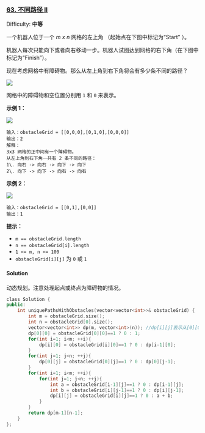### [63\. 不同路径 II](https://leetcode-cn.com/problems/unique-paths-ii/)

Difficulty: **中等**


一个机器人位于一个 _m x n_ 网格的左上角 （起始点在下图中标记为“Start” ）。

机器人每次只能向下或者向右移动一步。机器人试图达到网格的右下角（在下图中标记为“Finish”）。

现在考虑网格中有障碍物。那么从左上角到右下角将会有多少条不同的路径？

![](https://assets.leetcode-cn.com/aliyun-lc-upload/uploads/2018/10/22/robot_maze.png)

网格中的障碍物和空位置分别用 `1` 和 `0` 来表示。

**示例 1：**

![](https://assets.leetcode.com/uploads/2020/11/04/robot1.jpg)

```
输入：obstacleGrid = [[0,0,0],[0,1,0],[0,0,0]]
输出：2
解释：
3x3 网格的正中间有一个障碍物。
从左上角到右下角一共有 2 条不同的路径：
1\. 向右 -> 向右 -> 向下 -> 向下
2\. 向下 -> 向下 -> 向右 -> 向右
```

**示例 2：**

![](https://assets.leetcode.com/uploads/2020/11/04/robot2.jpg)

```
输入：obstacleGrid = [[0,1],[0,0]]
输出：1
```

**提示：**

*   `m == obstacleGrid.length`
*   `n == obstacleGrid[i].length`
*   `1 <= m, n <= 100`
*   `obstacleGrid[i][j]` 为 `0` 或 `1`


#### Solution

动态规划。注意处理起点或终点为障碍物的情况。

```cpp
​class Solution {
public:
    int uniquePathsWithObstacles(vector<vector<int>>& obstacleGrid) {
        int m = obstacleGrid.size();
        int n = obstacleGrid[0].size();
        vector<vector<int>> dp(m, vector<int>(n)); //dp[i][j]表示从[0][0]到[i][j]的方法数
        dp[0][0] = obstacleGrid[0][0]==1 ? 0 : 1;
        for(int i=1; i<m; ++i){
            dp[i][0] = obstacleGrid[i][0]==1 ? 0 : dp[i-1][0];
        }
        for(int j=1; j<n; ++j){
            dp[0][j] = obstacleGrid[0][j]==1 ? 0 : dp[0][j-1];
        }
        for(int i=1; i<m; ++i){
            for(int j=1; j<n; ++j){
                int a = obstacleGrid[i-1][j]==1 ? 0 : dp[i-1][j];
                int b = obstacleGrid[i][j-1]==1 ? 0 : dp[i][j-1];
                dp[i][j] = obstacleGrid[i][j]==1 ? 0 : a + b;
            }
        }
        return dp[m-1][n-1];
    }
};
```